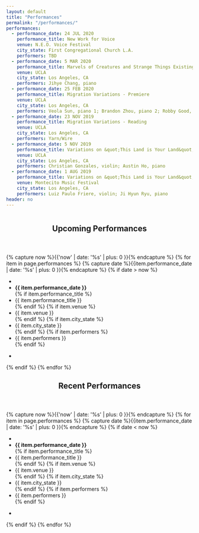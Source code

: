 ```yaml
---
layout: default
title: "Performances"
permalink: "/performances/"
performances:
  - performance_date: 24 JUL 2020
    performance_title: New Work for Voice
    venue: N.E.O. Voice Festival
    city_state: First Congregational Church L.A.
    performers: TBD
  - performance_date: 5 MAR 2020
    performance_title: Marvels of Creatures and Strange Things Existing (excerpts) - Reading
    venue: UCLA
    city_state: Los Angeles, CA
    performers: Jihye Chang, piano
  - performance_date: 25 FEB 2020
    performance_title: Migration Variations - Premiere
    venue: UCLA
    city_state: Los Angeles, CA
    performers: Veola Sun, piano 1; Brandon Zhou, piano 2; Robby Good, perc. 1; Cash Langi, perc. 2
  - performance_date: 23 NOV 2019
    performance_title: Migration Variations - Reading
    venue: UCLA
    city_state: Los Angeles, CA
    performers: Yarn/Wire
  - performance_date: 5 NOV 2019
    performance_title: Variations on &quot;This Land is Your Land&quot;
    venue: UCLA
    city_state: Los Angeles, CA
    performers: Christian Gonzales, violin; Austin Ho, piano
  - performance_date: 1 AUG 2019
    performance_title: Variations on &quot;This Land is Your Land&quot; - Premiere
    venue: Montecito Music Festival
    city_state: Los Angeles, CA
    performers: Luiz Paulo Friere, violin; Ji Hyun Ryu, piano
header: no
---
```

<div class="row">
	<div class="large-5 columns">
		<article itemscope itemtype="http://schema.org/Article">
			<header>
				<div itemprop="name" class="text-center">
					<h2>Upcoming Performances</h2>
				</div>
			</header>
            <div itemprop="articleSection">
                {% capture now %}{{'now' | date: '%s' | plus: 0 }}{% endcapture %}
                {% for item in page.performances %}
                {% capture date %}{{item.performance_date | date: '%s' | plus: 0 }}{% endcapture %}
                {% if date > now %}
                <ul class="no-bullet">
                    <li>&nbsp;</li>
                    <li><strong>{{ item.performance_date }}</strong></li>
                    {% if item.performance_title %}
                    <li>{{ item.performance_title }}</li>
                    {% endif %}
                    {% if item.venue %}
                    <li>{{ item.venue }}</li>
                    {% endif %}
                    {% if item.city_state %}
                    <li>{{ item.city_state }}</li>
                    {% endif %}
                    {% if item.performers %}
                    <li>{{ item.performers }}</li>
                    {% endif %}
                </ul>
                <ul class="side-nav"><li class="divider"></li></ul>
                {% endif %}
                {% endfor %}
            </div>
		</article>
	</div><!-- /.medium-6.columns -->
    <div class="large-5 columns">
        <aside>
            <header>
				<div itemprop="name" class="text-center">
					<h2>Recent Performances</h2>
				</div>
			</header>
            <div itemprop="articleSection">
                {% capture now %}{{'now' | date: '%s' | plus: 0 }}{% endcapture %}
                {% for item in page.performances %}
                {% capture date %}{{item.performance_date | date: '%s' | plus: 0 }}{% endcapture %}
                {% if date < now %}
                <ul class="no-bullet">
                    <li>&nbsp;</li>
                    <li><strong>{{ item.performance_date }}</strong></li>
                    {% if item.performance_title %}
                    <li>{{ item.performance_title }}</li>
                    {% endif %}
                    {% if item.venue %}
                    <li>{{ item.venue }}</li>
                    {% endif %}
                    {% if item.city_state %}
                    <li>{{ item.city_state }}</li>
                    {% endif %}
                    {% if item.performers %}
                    <li>{{ item.performers }}</li>
                    {% endif %}
                </ul>
                <ul class="side-nav"><li class="divider"></li></ul>
                {% endif %}
                {% endfor %}
            </div>
        </aside>
    </div><!-- /.medium-6.columns -->
</div><!-- /.row -->
